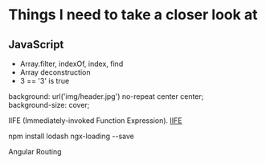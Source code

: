 # Things I need to take a closer look at

## JavaScript
* Array.filter, indexOf, index, find
* Array deconstruction
* 3 == '3' is true

background: url('img/header.jpg') no-repeat center center;  
background-size: cover;  

IIFE (Immediately-invoked Function Expression). [IIFE](https://flaviocopes.com/javascript-iife/)

 npm install lodash ngx-loading --save  
 
 Angular Routing
 
 
